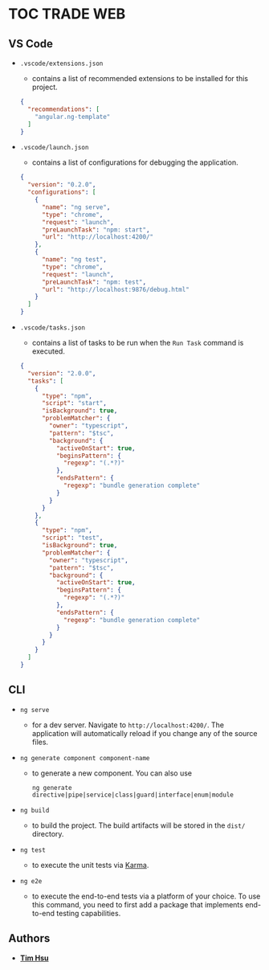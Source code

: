 # TOC TRADE WEB

## VS Code

- `.vscode/extensions.json`
  - contains a list of recommended extensions to be installed for this project.

  ```json
  {
    "recommendations": [
      "angular.ng-template"
    ]
  }
  ```

- `.vscode/launch.json`
  - contains a list of configurations for debugging the application.

  ```json
  {
    "version": "0.2.0",
    "configurations": [
      {
        "name": "ng serve",
        "type": "chrome",
        "request": "launch",
        "preLaunchTask": "npm: start",
        "url": "http://localhost:4200/"
      },
      {
        "name": "ng test",
        "type": "chrome",
        "request": "launch",
        "preLaunchTask": "npm: test",
        "url": "http://localhost:9876/debug.html"
      }
    ]
  }
  ```

- `.vscode/tasks.json`
  - contains a list of tasks to be run when the `Run Task` command is executed.

  ```json
  {
    "version": "2.0.0",
    "tasks": [
      {
        "type": "npm",
        "script": "start",
        "isBackground": true,
        "problemMatcher": {
          "owner": "typescript",
          "pattern": "$tsc",
          "background": {
            "activeOnStart": true,
            "beginsPattern": {
              "regexp": "(.*?)"
            },
            "endsPattern": {
              "regexp": "bundle generation complete"
            }
          }
        }
      },
      {
        "type": "npm",
        "script": "test",
        "isBackground": true,
        "problemMatcher": {
          "owner": "typescript",
          "pattern": "$tsc",
          "background": {
            "activeOnStart": true,
            "beginsPattern": {
              "regexp": "(.*?)"
            },
            "endsPattern": {
              "regexp": "bundle generation complete"
            }
          }
        }
      }
    ]
  }
  ```

## CLI

- `ng serve`
  - for a dev server. Navigate to `http://localhost:4200/`. The application will automatically reload if you change any of the source files.

- `ng generate component component-name`
  - to generate a new component. You can also use

    ```ng generate directive|pipe|service|class|guard|interface|enum|module```

- `ng build`
  - to build the project. The build artifacts will be stored in the `dist/` directory.

- `ng test`
  - to execute the unit tests via [Karma](https://karma-runner.github.io).

- `ng e2e`
  - to execute the end-to-end tests via a platform of your choice. To use this command, you need to first add a package that implements end-to-end testing capabilities.

## Authors

- [**Tim Hsu**](https://github.com/Chindada)
